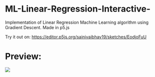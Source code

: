 # ML-Linear-Regression-Interactive-
Implementation of Linear Regression Machine Learning algorithm using Gradient Descent. Made in p5.js

Try it out on:
https://editor.p5js.org/sainivaibhav19/sketches/EodjoFuU

# Preview:
![](https://github.com/VaibhavSaini19/ML-Linear-Regression-Interactive-/blob/master/ML%20LRGD.gif)
